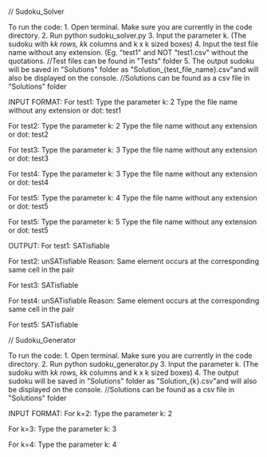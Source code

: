 // Sudoku_Solver

To run the code:
	1. Open terminal. Make sure you are currently in the code directory.
	2. Run python sudoku_solver.py
	3. Input the parameter k. (The sudoku with k*k rows, k*k columns and k x k sized boxes)
	4. Input the test file name without any extension. (Eg. "test1" and NOT "test1.csv" without the quotations.
		//Test files can be found in "Tests" folder
	5. The output sudoku will be saved in "Solutions" folder as "Solution_{test_file_name}.csv"and will also be displayed on the console.
		//Solutions can be found as a csv file in "Solutions" folder

INPUT FORMAT:
For test1:
	Type the parameter k: 2
	Type the file name without any extension or dot: test1

For test2:
	Type the parameter k: 2
	Type the file name without any extension or dot: test2

For test3:
	Type the parameter k: 3
	Type the file name without any extension or dot: test3

For test4:
	Type the parameter k: 3
	Type the file name without any extension or dot: test4

For test5:
	Type the parameter k: 4
	Type the file name without any extension or dot: test5

For test5:
	Type the parameter k: 5
	Type the file name without any extension or dot: test5
	

OUTPUT:
For test1:
	SATisfiable

For test2:
	unSATisfiable
	Reason: Same element occurs at the corresponding same cell in the pair

For test3:
	SATisfiable

For test4:
	unSATisfiable
	Reason: Same element occurs at the corresponding same cell in the pair

For test5:
	SATisfiable






// Sudoku_Generator

To run the code:
	1. Open terminal. Make sure you are currently in the code directory.
	2. Run python sudoku_generator.py
	3. Input the parameter k. (The sudoku with k*k rows, k*k columns and k x k sized boxes)
	4. The output sudoku will be saved in "Solutions" folder as "Solution_{k}.csv"and will also be displayed on the console.
		//Solutions can be found as a csv file in "Solutions" folder

INPUT FORMAT:
For k=2:
	Type the parameter k: 2

For k=3:
	Type the parameter k: 3

For k=4:
	Type the parameter k: 4
	